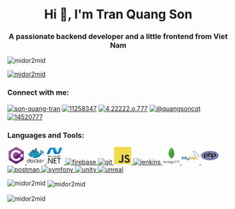 <h1 align="center">Hi 👋, I'm Tran Quang Son</h1>
<h3 align="center">A passionate backend developer and a little frontend from Viet Nam</h3>

<p align="left"> <img src="https://komarev.com/ghpvc/?username=midor2mid&label=Profile%20views&color=0e75b6&style=flat" alt="midor2mid" /> </p>

<p align="left"> <a href="https://github.com/ryo-ma/github-profile-trophy"><img src="https://github-profile-trophy.vercel.app/?username=midor2mid" alt="midor2mid" /></a> </p>

<h3 align="left">Connect with me:</h3>
<p align="left">
<a href="https://linkedin.com/in/son-quang-tran" target="blank"><img align="center" src="https://cdn.jsdelivr.net/npm/simple-icons@3.0.1/icons/linkedin.svg" alt="son-quang-tran" height="30" width="40" /></a>
<a href="https://stackoverflow.com/users/11258347" target="blank"><img align="center" src="https://cdn.jsdelivr.net/npm/simple-icons@3.0.1/icons/stackoverflow.svg" alt="11258347" height="30" width="40" /></a>
<a href="https://fb.com/4.22222.o.777" target="blank"><img align="center" src="https://cdn.jsdelivr.net/npm/simple-icons@3.0.1/icons/facebook.svg" alt="4.22222.o.777" height="30" width="40" /></a>
<a href="https://medium.com/@quangsoncqt" target="blank"><img align="center" src="https://cdn.jsdelivr.net/npm/simple-icons@3.0.1/icons/medium.svg" alt="@quangsoncqt" height="30" width="40" /></a>
<a href="https://codeforces.com/profile/14520777" target="blank"><img align="center" src="https://cdn.jsdelivr.net/npm/simple-icons@3.0.1/icons/codeforces.svg" alt="14520777" height="30" width="40" /></a>
</p>

<h3 align="left">Languages and Tools:</h3>
<p align="left"> <a href="https://www.w3schools.com/cs/" target="_blank"> <img src="https://raw.githubusercontent.com/devicons/devicon/master/icons/csharp/csharp-original.svg" alt="csharp" width="40" height="40"/> </a> <a href="https://www.docker.com/" target="_blank"> <img src="https://raw.githubusercontent.com/devicons/devicon/master/icons/docker/docker-original-wordmark.svg" alt="docker" width="40" height="40"/> </a> <a href="https://dotnet.microsoft.com/" target="_blank"> <img src="https://raw.githubusercontent.com/devicons/devicon/master/icons/dot-net/dot-net-original-wordmark.svg" alt="dotnet" width="40" height="40"/> </a> <a href="https://firebase.google.com/" target="_blank"> <img src="https://www.vectorlogo.zone/logos/firebase/firebase-icon.svg" alt="firebase" width="40" height="40"/> </a> <a href="https://git-scm.com/" target="_blank"> <img src="https://www.vectorlogo.zone/logos/git-scm/git-scm-icon.svg" alt="git" width="40" height="40"/> </a> <a href="https://developer.mozilla.org/en-US/docs/Web/JavaScript" target="_blank"> <img src="https://raw.githubusercontent.com/devicons/devicon/master/icons/javascript/javascript-original.svg" alt="javascript" width="40" height="40"/> </a> <a href="https://www.jenkins.io" target="_blank"> <img src="https://www.vectorlogo.zone/logos/jenkins/jenkins-icon.svg" alt="jenkins" width="40" height="40"/> </a> <a href="https://www.mongodb.com/" target="_blank"> <img src="https://raw.githubusercontent.com/devicons/devicon/master/icons/mongodb/mongodb-original-wordmark.svg" alt="mongodb" width="40" height="40"/> </a> <a href="https://www.mysql.com/" target="_blank"> <img src="https://raw.githubusercontent.com/devicons/devicon/master/icons/mysql/mysql-original-wordmark.svg" alt="mysql" width="40" height="40"/> </a> <a href="https://www.php.net" target="_blank"> <img src="https://raw.githubusercontent.com/devicons/devicon/master/icons/php/php-original.svg" alt="php" width="40" height="40"/> </a> <a href="https://postman.com" target="_blank"> <img src="https://www.vectorlogo.zone/logos/getpostman/getpostman-icon.svg" alt="postman" width="40" height="40"/> </a> <a href="https://symfony.com" target="_blank"> <img src="https://symfony.com/logos/symfony_black_03.svg" alt="symfony" width="40" height="40"/> </a> <a href="https://unity.com/" target="_blank"> <img src="https://www.vectorlogo.zone/logos/unity3d/unity3d-icon.svg" alt="unity" width="40" height="40"/> </a> <a href="https://unrealengine.com/" target="_blank"> <img src="https://raw.githubusercontent.com/kenangundogan/fontisto/036b7eca71aab1bef8e6a0518f7329f13ed62f6b/icons/svg/brand/unreal-engine.svg" alt="unreal" width="40" height="40"/> </a> </p>

<p><img align="left" src="https://github-readme-stats.vercel.app/api/top-langs?username=midor2mid&show_icons=true&locale=en&layout=compact" alt="midor2mid" /></p>

<p>&nbsp;<img align="center" src="https://github-readme-stats.vercel.app/api?username=midor2mid&show_icons=true&locale=en" alt="midor2mid" /></p>

<p><img align="center" src="https://github-readme-streak-stats.herokuapp.com/?user=midor2mid&" alt="midor2mid" /></p>
